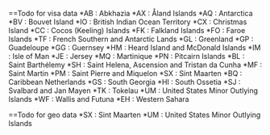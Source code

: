 ==Todo for visa data
*AB : Abkhazia
*AX : Åland Islands
*AQ : Antarctica
*BV : Bouvet Island
*IO : British Indian Ocean Territory
*CX : Christmas Island
*CC : Cocos (Keeling) Islands
*FK : Falkland Islands
*FO : Faroe Islands
*TF : French Southern and Antarctic Lands
*GL : Greenland
*GP : Guadeloupe
*GG : Guernsey
*HM : Heard Island and McDonald Islands
*IM : Isle of Man
*JE : Jersey
*MQ : Martinique
*PN : Pitcairn Islands
*BL : Saint Barthélemy
*SH : Saint Helena, Ascension and Tristan da Cunha
*MF : Saint Martin
*PM : Saint Pierre and Miquelon
*SX : Sint Maarten
*BQ : Caribbean Netherlands
*GS : South Georgia
*HI : South Ossetia
*SJ : Svalbard and Jan Mayen
*TK : Tokelau
*UM : United States Minor Outlying Islands
*WF : Wallis and Futuna
*EH : Western Sahara

==Todo for geo data
*SX : Sint Maarten
*UM : United States Minor Outlying Islands
